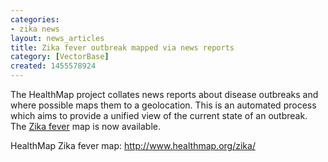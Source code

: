 ```yaml
---
categories:
- zika news
layout: news_articles
title: Zika fever outbreak mapped via news reports
category: [VectorBase]
created: 1455578924
---
```

The HealthMap project collates news reports about disease outbreaks and where possible maps them to a geolocation. This is an automated process which aims to provide a unified view of the current state of an outbreak. The <a href="http://www.healthmap.org/zika/#timeline">Zika fever</a> map is now available.

HealthMap Zika fever map: http://www.healthmap.org/zika/
